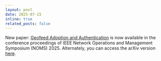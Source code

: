 ```yaml
---
layout: post
date: 2025-07-15
inline: true
related_posts: false
---
```


New paper:
[Geofeed Adoption and Authentication](https://ieeexplore.ieee.org/document/11073659) is now available in the conference proceedings of IEEE Network Operations and Management Symposium (NOMS) 2025.
Alternately, you can access the arXiv version [here](https://arxiv.org/abs/2502.08849).